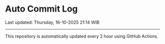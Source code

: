 # Auto Commit Log

Last updated: Thursday, 16-10-2025 21:14 WIB

---

This repository is automatically updated every 2 hour using GitHub Actions.
